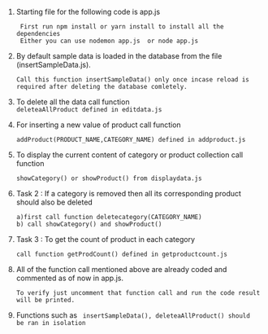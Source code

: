 1.  Starting file for the following code is app.js
    
    ```
     First run npm install or yarn install to install all the dependencies
     Either you can use nodemon app.js  or node app.js
    
    ```

2. By default sample data is loaded in the database from the file (insertSampleData.js).

    `Call this function insertSampleData() only once incase reload is required after deleting the database comletely.`


3. To delete all the data call function                    
     `deleteaAllProduct defined in editdata.js`


4. For inserting a new value of product call function 

   `addProduct(PRODUCT_NAME,CATEGORY_NAME) defined in addproduct.js`

5. To display the current content of category or product collection call function 

    `showCategory() or showProduct() from displaydata.js`

6. Task 2 : If a category is removed then all its corresponding product should also be deleted
    
    ```To verify this 
    a)first call function deletecategory(CATEGORY_NAME)
    b) call showCategory() and showProduct()
    ```

7. Task  3 : To  get the count of product in each category
    
    `call function getProdCount() defined in getproductcount.js`


8. All of the function call mentioned above are already coded and commented as of now in app.js. 

    `To verify just uncomment that function call and run the code result will be printed.`

9. Functions such as  ` insertSampleData(), deleteaAllProduct() should be ran in isolation`


